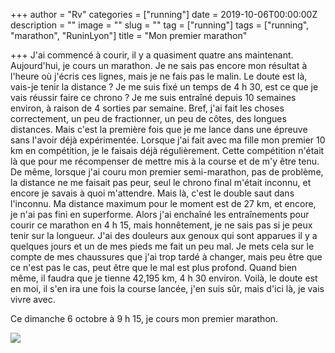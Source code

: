 +++
author = "Rv"
categories = ["running"]
date = 2019-10-06T00:00:00Z
description = ""
image = ""
slug = ""
tag = ["running"]
tags = ["running", "marathon", "RuninLyon"]
title = "Mon premier marathon"

+++
J'ai commencé à courir, il y a quasiment quatre ans maintenant. Aujourd'hui, je cours un marathon. Je ne sais pas encore mon résultat à l'heure où j'écris ces lignes, mais je ne fais pas le malin. Le doute est là, vais-je tenir la distance ? Je me suis fixé un temps de 4 h 30, est ce que je vais réussir faire ce chrono ? Je me suis entraîné depuis 10 semaines environ, à raison de 4 sorties par semaine. Bref, j'ai fait les choses correctement, un peu de fractionner, un peu de côtes, des longues distances. Mais c'est la première fois que je me lance dans une épreuve sans l'avoir déjà expérimentée. Lorsque j'ai fait avec ma fille mon premier 10 km en compétition, je le faisais déjà régulièrement. Cette compétition n'était là que pour me récompenser de mettre mis à la course et de m'y être tenu. De même, lorsque j'ai couru mon premier semi-marathon, pas de problème, la distance ne me faisait pas peur, seul le chrono final m'était inconnu, et encore je savais à quoi m'attendre. Mais là, c'est le double saut dans l'inconnu. Ma distance maximum pour le moment est de 27 km, et encore, je n'ai pas fini en superforme. Alors j'ai enchaîné les entraînements pour courir ce marathon en 4 h 15, mais honnêtement, je ne sais pas si je peux tenir sur la longueur. J'ai des douleurs aux genoux qui sont apparues il y a quelques jours et un de mes pieds me fait un peu mal. Je mets cela sur le compte de mes chaussures que j'ai trop tardé à changer, mais peu être que ce n'est pas le cas, peut être que le mal est plus profond. Quand bien même, il faudra que je tienne 42,195 km, 4 h 30 environ. Voilà, le doute est en moi, il s'en ira une fois la course lancée, j'en suis sûr, mais d'ici là, je vais vivre avec.

Ce dimanche 6 octobre à 9 h 15, je cours mon premier marathon.

![](/uploads/2021-07-22-img_3564.jpeg)